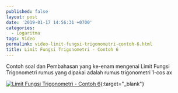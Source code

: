 ```yaml
---
published: false
layout: post
date: '2019-01-17 14:56:31 +0700'
categories:
  - Logaritma
tags: Video
permalink: video-limit-fungsi-trigonometri-contoh-6.html
title: Limit Fungsi Trigonometri - Contoh 6
---
```

Contoh soal dan Pembahasan yang ke-enam mengenai Limit Fungsi Trigonometri
rumus yang dipakai adalah rumus trigonometri 1-cos ax

[![Limit Fungsi Trigonometri - Contoh 6](https://img.youtube.com/vi/TsJN0ozffxI/0.jpg)](https://www.youtube.com/watch?v=TsJN0ozffxI){:target="_blank"}

